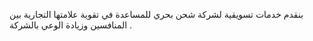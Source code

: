 بنقدم خدمات تسويقية لشركة شحن بحري للمساعدة في تقوية علامتها التجارية بين المنافسين وزيادة الوعي بالشركة .
<!--
**Quadramark/QUADRAMARK** is a ✨ _special_ ✨ repository because its `README.md` (this file) appears on your GitHub profile.

Here are some ideas to get you started:

- 🔭 I’m currently working on ...
- 🌱 I’m currently learning ...
- 👯 I’m looking to collaborate on ...
- 🤔 I’m looking for help with ...
- 💬 Ask me about ...
- 📫 How to reach me: ...
- 😄 Pronouns: ...
- ⚡ Fun fact: ...
-->
